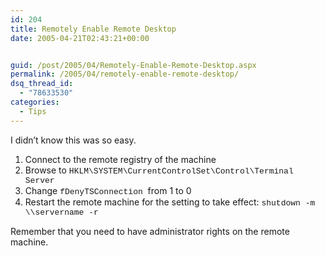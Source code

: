 ```yaml
---
id: 204
title: Remotely Enable Remote Desktop
date: 2005-04-21T02:43:21+00:00


guid: /post/2005/04/Remotely-Enable-Remote-Desktop.aspx
permalink: /2005/04/remotely-enable-remote-desktop/
dsq_thread_id:
  - "78633530"
categories:
  - Tips
---
```

<p>I didn&rsquo;t know this was so easy.</p>
<ol>
<li>Connect to the remote registry of the machine</li>
<li>Browse to <font face="Courier New" size="2">HKLM\SYSTEM\CurrentControlSet\Control\Terminal Server</font></li>
<li>Change <font face="Courier New" size="2">fDenyTSConnection </font>from 1 to 0 </li>
<li>Restart the remote machine for the setting to take effect: <font face="Courier New" size="2">shutdown -m \\servername -r</font></li></ol>
<p>Remember that you need to have administrator rights on the remote machine.</p>